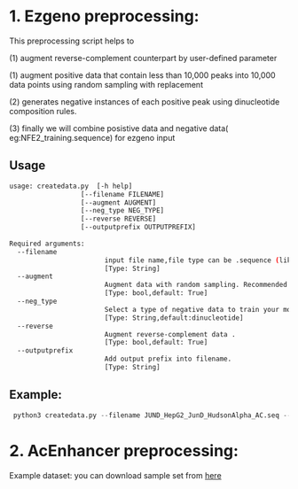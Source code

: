 # 1. Ezgeno preprocessing:
This preprocessing script helps to 
  
  (1) augment reverse-complement counterpart by user-defined parameter

  (1) augment positive data that contain less than 10,000 peaks into 10,000 data points using random sampling with replacement
  
  (2) generates negative instances of each positive peak using dinucleotide composition rules.
  
  (3) finally we will combine posistive data and negative data( eg:NFE2_training.sequence) for ezgeno input
## Usage
```bash
usage: createdata.py  [-h help] 
                  [--filename FILENAME]                  
                  [--augment AUGMENT] 
                  [--neg_type NEG_TYPE]
                  [--reverse REVERSE] 
                  [--outputprefix OUTPUTPREFIX]
                  
Required arguments:
  --filename    
                        input file name,file type can be .sequence (like deepbind input file format) or .fa
                        [Type: String]  
  --augment     
                        Augment data with random sampling. Recommended when data points are less than 10,000.
                        [Type: bool,default: True]  
  --neg_type
                        Select a type of negative data to train your model with or specify negative file  ex: "dinucleotide".
                        [Type: String,default:dinucleotide] 
  --reverse                 
                        Augment reverse-complement data .
                        [Type: bool,default: True]
  --outputprefix        
                        Add output prefix into filename.
                        [Type: String] 
```
## Example:

```python
 python3 createdata.py --filename JUND_HepG2_JunD_HudsonAlpha_AC.seq --reverse True --augment True
 ```
 
# 2. AcEnhancer preprocessing:
 Example dataset:
 you can download sample set from [here](https://drive.google.com/file/d/1qLk48r1tbmfhXsEiQhhz9kpYwuoVvJEQ/view?usp=sharing )
